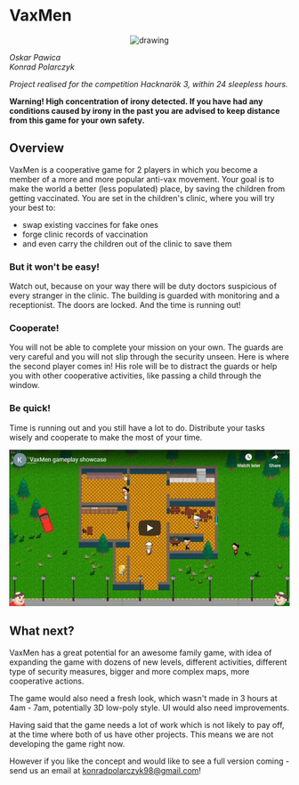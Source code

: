 # VaxMen

<p align="center">
    <img src="https://i.imgur.com/vnlGw09.png" alt="drawing" width="200"/>
</p>

_Oskar Pawica_ </br>
_Konrad Polarczyk_

_Project realised for the competition Hacknarök 3, within 24 sleepless hours._


**Warning! High concentration of irony detected. If you have had any conditions caused by irony in the past you are advised to keep distance from this game for your own safety.**

## Overview

VaxMen is a cooperative game for 2 players in which you become a member of a more and more popular anti-vax movement. Your goal is to make the world a better (less populated) place, by saving the children from getting vaccinated. You are set in the children's clinic, where you will try your best to:

* swap existing vaccines for fake ones
* forge clinic records of vaccination
* and even carry the children out of the clinic to save them

### But it won't be easy!

Watch out, because on your way there will be duty doctors suspicious of every stranger in the clinic. The building is guarded with monitoring and a receptionist. The doors are locked. And the time is running out! 

### Cooperate!

You will not be able to complete your mission on your own. The guards are very careful and you will not slip through the security unseen. Here is where the second player comes in! His role will be to distract the guards or help you with other cooperative activities, like passing a child through the window.

### Be quick!

Time is running out and you still have a lot to do. Distribute your tasks wisely and cooperate to make the most of your time.

![Gameplay showcase](youtube_preview.png)

## What next?

VaxMen has a great potential for an awesome family game, with idea of expanding the game with dozens of new levels, different activities, different type of security measures, bigger and more complex maps, more cooperative actions.

The game would also need a fresh look, which wasn't made in 3 hours at 4am - 7am, potentially 3D low-poly style. UI would also need improvements.

Having said that the game needs a lot of work which is not likely to pay off, at the time where both of us have other projects. This means we are not developing the game right now.

However if you like the concept and would like to see a full version coming - send us an email at konradpolarczyk98@gmail.com!